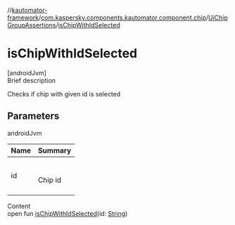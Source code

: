 //[kautomator-framework](../../index.md)/[com.kaspersky.components.kautomator.component.chip](../index.md)/[UiChipGroupAssertions](index.md)/[isChipWithIdSelected](is-chip-with-id-selected.md)



# isChipWithIdSelected  
[androidJvm]  
Brief description  


Checks if chip with given id is selected



## Parameters  
  
androidJvm  
  
|  Name|  Summary| 
|---|---|
| id| <br><br>Chip id<br><br>
  
  
Content  
open fun [isChipWithIdSelected](is-chip-with-id-selected.md)(id: [String](https://kotlinlang.org/api/latest/jvm/stdlib/kotlin/-string/index.html))  



